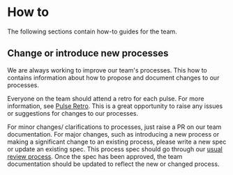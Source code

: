 # How to

The following sections contain how-to guides for the team.

## Change or introduce new processes

We are always working to improve our team's processes. This how to contains
information about how to propose and document changes to our processes.

Everyone on the team should attend a retro for each pulse. For more
information, see [Pulse Retro](../delivery-workflows/pulses/pulse-retro.md).
This is a great opportunity to raise any issues or suggestions for changes to
our processes.

For minor changes/ clarifications to processes, just raise a PR on our team
documentation. For major changes, such as introducing a new process or making a
significant change to an existing process, please write a new spec or update an
existing spec. This process spec should go through our
[usual review process](../design/specs/index.md).
Once the spec has been approved, the team documentation should be updated to
reflect the new or changed process.
